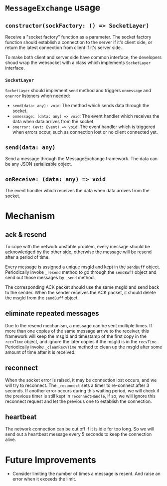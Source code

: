 # `MessageExchange` usage
## `constructor(sockFactory: () => SocketLayer)`
Receive a "socket factory" function as a parameter.
The socket factory function should establish a connection to the server if it's client side, or return the latest connection from client if it's server side.

To make both client and server side have common interface, the developers shoud wrap the websocket with a class which implements `SocketLayer` interface.

### `SocketLayer`
`SocketLayer` should implement `send` method and triggers `onmessage` and `onerror` listeners when needed:
* `send(data: any): void`: The method which sends data through the socket.
* `onmessage: (data: any) => void`: The event handler which receives the data when data arrives from the socket.
* `onerror: (evt: Event) => void`: The event handler which is triggered when errors occur, such as connection lost or no client connected yet.

## `send(data: any)`
Send a message through the MessageExchange framework.
The data can be any JSON serializable object.

## `onReceive: (data: any) => void`
The event handler which receives the data when data arrives from the socket.

# Mechanism
## ack & resend
To cope with the network unstable problem, every message should be acknowledged by the other side, otherwise the message will be resend after a period of time.

Every message is assigned a unique msgId and kept in the `sendBuff` object. Periodically invoke `_resend` method to go through the `sendBuff` object and send out those messages by `_send` method.

The corresponding ACK packet should use the same msgId and send back to the sender. When the sender receives the ACK packet, it should delete the msgId from the `sendBuff` object.



## eliminate repeated messages
Due to the resend mechanism, a message can be sent multiple times. If more than one copies of the same message arrive to the receiver, this framework will keep the msgId and timestamp of the first copy in the `recvTime` object, and ignore the later copies if the msgId is in the `recvTime`. Periodically invoke `_cleanRecvTime` method to clean up the msgId after some amount of time after it is received.

## reconnect
When the socket error is raised, it may be connection lost occurs, and we will try to reconnect. The `_reconnect` sets a timer to re-connect after 3 seconds. If another error occurs during this waiting period, we will check if the previous timer is still kept in `reconnectHandle`, if so, we will ignore this reconnect request and let the previous one to establish the connection.

## heartbeat
The network connection can be cut off if it is idle for too long. So we will send out a heartbeat message every 5 seconds to keep the connection alive.

# Future Improvements
* Consider limiting the number of times a message is resent. And raise an error when it exceeds the limit.